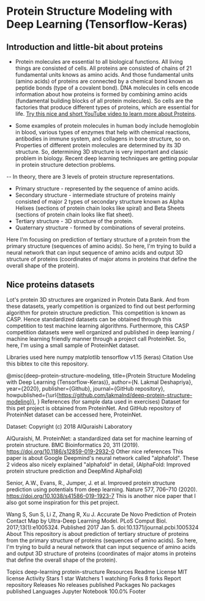# Protein Structure Modeling with Deep Learning (Tensorflow-Keras)

## Introduction and little-bit about proteins
- Protein molecules are essential to all biological functions. All living things are consisted of cells. All proteins are consisted of chains of 21 fundamental units knows as amino acids. And those fundamental units (amino acids) of proteins are connected by a chemical bond known as peptide bonds (type of a covalent bond). DNA molecules in cells encode information about how proteins is formed by combining amino acids (fundamental building blocks of all protein molecules). So cells are the factories that produce different types of proteins, which are essential for life. [Try this nice and short YouTube video to learn more about Proteins](https://www.youtube.com/watch?v=wvTv8TqWC48).

- Some examples of protein molecules in human body include hemoglobin in blood, various types of enzymes that help with chemical reactions, antibodies in immune system, and collagens in bone structure, so on. Properties of different protein molecules are determined by its 3D structure. So, determining 3D structure is very important and classic problem in biology. Recent deep learning techniques are getting popular in protein structure detection problems.

-- In theory, there are 3 levels of protein structure representations.

- Primary structure - represented by the sequence of amino acids.
- Secondary structure - intermediate structure of proteins mainly consisted of major 2 types of secondary structure known as Alpha Helixes (sections of protein chain looks like spiral) and Beta Sheets (sections of protein chain looks like flat sheet).
- Tertiary structure - 3D structure of the protein.
- Quaternary structure - formed by combinations of several proteins.
  
Here I'm focusing on prediction of tertiary structure of a protein from the primary structure (sequences of amino acids). So here, I'm trying to build a neural network that can input sequence of amino acids and output 3D structure of proteins (coordinates of major atoms in proteins that define the overall shape of the protein).

## Nice proteins datasets
Lot's protein 3D structures are organized in Protein Data Bank. And from these datasets, yearly competition is organized to find out best performing algorithm for protein structure prediction. This competition is known as CASP. Hence standardized datasets can be obtained through this competition to test machine learning algorithms. Furthermore, this CASP competition datasets were well organized and published in deep learning / machine learning friendly manner through a project call ProteinNet. So, here, I'm using a small sample of ProteinNet dataset.

Libraries used here
numpy
matplotlib
tensorflow v1.15 (keras)
Citation
Use this bibtex to cite this repository.

@misc{deep-protein-structure-modeling,
  title={Protein Structure Modeling with Deep Learning (Tensorflow-Keras)},
  author={N. Lakmal Deshapriya},
  year={2020},
  publisher={Github},
  journal={GitHub repository},
  howpublished={\url{https://github.com/lakmalnd/deep-protein-structure-modeling}},
}
References (for sample data used in exercises)
Dataset for this pet project is obtained from ProteinNet. And GitHub repository of ProteinNet dataset can be accessed here, ProteinNet.

Dataset: Copyright (c) 2018 AlQuraishi Laboratory

AlQuraishi, M. ProteinNet: a standardized data set for machine learning of protein structure. BMC Bioinformatics 20, 311 (2019). https://doi.org/10.1186/s12859-019-2932-0
Other nice references
This paper is about Google Deepmind's neural network called "alphafold". These 2 videos also nicely explained "alphafold" in detail, (AlphaFold: Improved protein structure prediction and DeepMind AlphaFold)

Senior, A.W., Evans, R., Jumper, J. et al. Improved protein structure prediction using potentials from deep learning. Nature 577, 706–710 (2020). https://doi.org/10.1038/s41586-019-1923-7
This is another nice paper that I also got some inspiration for this pet project.

Wang S, Sun S, Li Z, Zhang R, Xu J. Accurate De Novo Prediction of Protein Contact Map by Ultra-Deep Learning Model. PLoS Comput Biol. 2017;13(1):e1005324. Published 2017 Jan 5. doi:10.1371/journal.pcbi.1005324
About
This repository is about prediction of tertiary structure of proteins from the primary structure of proteins (sequences of amino acids). So here, I'm trying to build a neural network that can input sequence of amino acids and output 3D structure of proteins (coordinates of major atoms in proteins that define the overall shape of the protein).

Topics
deep-learning protein-structure
Resources
 Readme
License
 MIT license
 Activity
Stars
 1 star
Watchers
 1 watching
Forks
 8 forks
Report repository
Releases
No releases published
Packages
No packages published
Languages
Jupyter Notebook
100.0%
Footer
